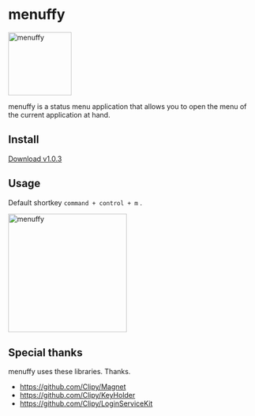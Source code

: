 # menuffy

<img width="128" alt="menuffy" src="https://user-images.githubusercontent.com/235650/78417784-7768e800-7670-11ea-8181-254a4b45620a.png">

menuffy is a status menu application that allows you to open the menu of the current application at hand.

## Install

[Download v1.0.3](https://github.com/zaru/menuffy/releases/download/v1.0.3/menuffy.dmg)

## Usage

Default shortkey `command + control + m` .

<img width="240" alt="menuffy" src="https://user-images.githubusercontent.com/235650/78417860-72f0ff00-7671-11ea-8b0c-58252e39a9b0.png">

## Special thanks

menuffy uses these libraries. Thanks.

- https://github.com/Clipy/Magnet
- https://github.com/Clipy/KeyHolder
- https://github.com/Clipy/LoginServiceKit
